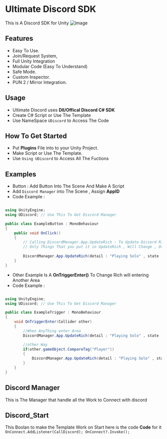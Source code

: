 # Ultimate Discord SDK

This is A Discord SDK for Unity
![image](https://user-images.githubusercontent.com/50788147/149820675-d0170829-f4cf-415b-9452-7bf6ff018f33.png)
## Features
- Easy To Use.
- Join/Request System,
- Full Unity Integration
- Modular Code (Easy To Understand)
- Safe Mode.
- Custom Inspector.
- PUN 2 / Mirror Integration.

## Usage
- Ultimate Discord uses **Dll/Offical Discord C# SDK**
- Create C# Script or Use The Template
- Use NameSpace ```UDiscord``` to Access The Code

## How To Get Started
- Put **Plugins** File into to your Unity Project.
- Make Script or Use The Template.
- Use ```Using UDiscord``` to Access All The Fuctions

## Examples
- Button : Add Button Into The Scene And Make A Script
- Add ```Discord Manager``` into The Scene , Assign **AppID**
- Code Example :
```csharp

using UnityEngine;
using UDiscord; // Use This To Get Discord Manager

public class ExampleButton : MonoBehaviour
{
    public void OnClick()
    {
        // Calling DiscordManager.App.UpdateRich : To Update Dicsord Rich But Will Change detail , state Only 
        // Only Things That you put it in UpdateRich , Will Change , Others will stay the Same.
        
        DiscordManager.App.UpdateRich(detail : "Playing Solo" , state : "Private Lobby");
    }
}

```
- Other Example Is A **OnTriggerEnter()**  To Change Rich will entering Another Area
- Code Example :
```csharp

using UnityEngine;
using UDiscord; // Use This To Get Discord Manager

public class ExampleTrigger : MonoBehaviour
{
    void OnTriggerEnter(Collider other)
    {
        //When AnyThing enter Area
        DiscordManager.App.UpdateRich(detail : "Playing Solo" , state : "Desert");

        //other Way
        if(other.gameObject.CompareTag("Player"))
        {
            DiscordManager.App.UpdateRich(detail : "Playing Solo" , state : "Sky");
        }
    }
}

```

## Discord Manager
This is The Manager that handle all the Work to Connect with discord

## Discord_Start
This Boolan to make the Template Work on Start here is the code **Code** for it ```OnConnect.AddListener(CallDiscord); OnConnect?.Invoke();```
